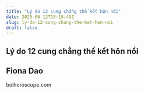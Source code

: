 ```yaml
---
title: "Lý do 12 cung chẳng thể kết hôn nổi"
date: 2025-06-12T15:19:49Z
slug: ly-do-12-cung-chang-the-ket-hon-noi
draft: false
---
```


## Lý do 12 cung chẳng thể kết hôn nổi

## Fiona Dao

boihoroscope.com